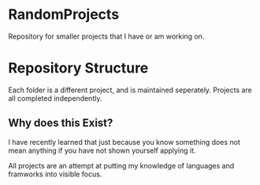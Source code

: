# RandomProjects
Repository for smaller projects that I have or am working on.
<h1>Repository Structure</h1>
<p>Each folder is a different project, and is maintained seperately. Projects are all completed independently.</p>
<h2>Why does this Exist?</h2>
<p> I have recently learned that just because you know something does not mean anything if you have not shown yourself applying it.
<p>All projects are an attempt at 
putting my knowledge of languages and framworks into visible focus.</p>
